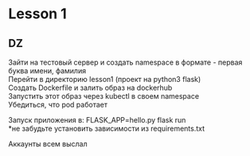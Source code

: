 # Lesson 1

## DZ

Зайти на тестовый сервер и создать namespace в формате - первая буква имени, фамилия  
Перейти в директорию lesson1 (проект на python3 flask)  
Создать Dockerfile и залить образ на dockerhub  
Запустить этот образ через kubectl в своем namespace  
Убедиться, что pod работает  

Запуск приложения в: FLASK_APP=hello.py flask run  
*не забудьте установить зависимости из requirements.txt  

Аккаунты всем выслал
